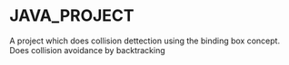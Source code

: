 # JAVA_PROJECT
A project which does collision dettection using the binding box concept. Does collision avoidance by backtracking
